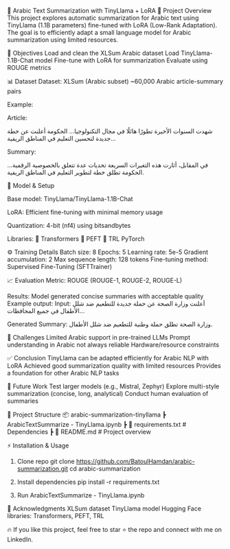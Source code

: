 🐪 Arabic Text Summarization with TinyLlama + LoRA
📌 Project Overview
This project explores automatic summarization for Arabic text using TinyLlama (1.1B parameters) fine-tuned with LoRA (Low-Rank Adaptation).
The goal is to efficiently adapt a small language model for Arabic summarization using limited resources.

🎯 Objectives
Load and clean the XLSum Arabic dataset
Load TinyLlama-1.1B-Chat model
Fine-tune with LoRA for summarization
Evaluate using ROUGE metrics

📊 Dataset
Dataset: XLSum (Arabic subset)
~60,000 Arabic article-summary pairs

Example:

Article:

شهدت السنوات الأخيرة تطورًا هائلًا في مجال التكنولوجيا...
الحكومة أعلنت عن خطة جديدة لتحسين التعليم في المناطق الريفية...

Summary:

في المقابل، أثارت هذه التغيرات السريعة تحديات عدة تتعلق بالخصوصية الرقمية...
الحكومة تطلق خطة لتطوير التعليم في المناطق الريفية.

🧠 Model & Setup

Base model: TinyLlama/TinyLlama-1.1B-Chat

LoRA: Efficient fine-tuning with minimal memory usage

Quantization: 4-bit (nf4) using bitsandbytes

Libraries:
🤗 Transformers
🤗 PEFT
🤗 TRL
PyTorch

⚙️ Training Details
Batch size: 8
Epochs: 5
Learning rate: 5e-5
Gradient accumulation: 2
Max sequence length: 128 tokens
Fine-tuning method: Supervised Fine-Tuning (SFTTrainer)

📈 Evaluation
Metric: ROUGE (ROUGE-1, ROUGE-2, ROUGE-L)

Results: Model generated concise summaries with acceptable quality
Example output:
Input:
أعلنت وزارة الصحة عن حملة جديدة للتطعيم ضد شلل الأطفال في جميع المحافظات...

Generated Summary:
وزارة الصحة تطلق حملة وطنية للتطعيم ضد شلل الأطفال.

🚀 Challenges
Limited Arabic support in pre-trained LLMs
Prompt understanding in Arabic not always reliable
Hardware/resource constraints

✅ Conclusion
TinyLlama can be adapted efficiently for Arabic NLP with LoRA
Achieved good summarization quality with limited resources
Provides a foundation for other Arabic NLP tasks

🔮 Future Work
Test larger models (e.g., Mistral, Zephyr)
Explore multi-style summarization (concise, long, analytical)
Conduct human evaluation of summaries

📂 Project Structure
📦 arabic-summarization-tinyllama
 ┣ ArabicTextSummarize - TinyLlama.ipynb
 ┣ 📜 requirements.txt        # Dependencies
 ┣ 📜 README.md               # Project overview

⚡ Installation & Usage
1. Clone repo
git clone https://github.com/BatoulHamdan/arabic-summarization.git
cd arabic-summarization

2. Install dependencies
pip install -r requirements.txt

3. Run 
ArabicTextSummarize - TinyLlama.ipynb

🙌 Acknowledgments
XLSum dataset
TinyLlama model
Hugging Face libraries: Transformers, PEFT, TRL

🔥 If you like this project, feel free to star ⭐ the repo and connect with me on LinkedIn.
